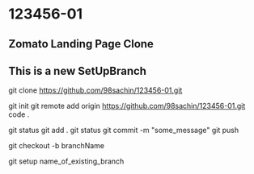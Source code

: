 # 123456-01
## Zomato Landing Page Clone

## This is a new SetUpBranch

<!-- downloading the repo of project from the git -->
git clone https://github.com/98sachin/123456-01.git

<!-- offline editors (its only for first time) -->
git init
git remote add origin https://github.com/98sachin/123456-01.git
code .

<!-- offline and online editors -->
git status
git add .
git status
git commit -m "some_message"
git push

<!-- to creat a branch -->
git checkout -b branchName

<!-- switching branch -->
git setup name_of_existing_branch
